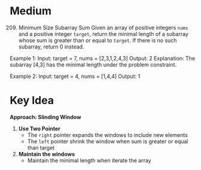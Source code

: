 # **Medium**
209. Minimum Size Subarray Sum
Given an array of positive integers `nums` and a positive integer `target`, return the minimal length of a subarray whose sum is greater than or equal to `target`. If there is no such subarray, return 0 instead.


Example 1:
Input: target = 7, nums = [2,3,1,2,4,3]
Output: 2
Explanation: The subarray [4,3] has the minimal length under the problem constraint.

Example 2:
Input: target = 4, nums = [1,4,4]
Output: 1

# **Key Idea**
**Approach: Slinding Window**
1. **Use Two Pointer**
    - The `right` pointer expands the windows to include new elements
    - The `left` pointer shrink the window when sum is greater or equal than target
2. **Maintain the windows**
    - Maintain the minimal length when iterate the array